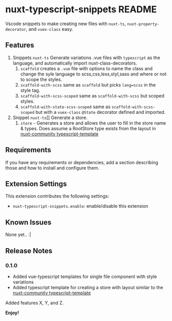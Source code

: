 # nuxt-typescript-snippets README

Vscode snippets to make creating new files with `nuxt-ts`, `nuxt-property-decorator`, and `vuex-class` easy.

## Features

1. Snippets `nuxt-ts`  Generate variations .vue files with `typescript` as the language, and automatically import nuxt-class-decorators.
   1. `scaffold` creates a `.vue` file with options to name the class and change the syle language to scss,css,less,styl,sass and where or not to scope the styles.
   2. `scaffold-with-scss` same as `scaffold` but picks `lang=scss` in the style tag.
   3. `scaffold-with-scss-scoped` same as `scaffold-with-scss` but scoped styles.
   4. `scaffold-with-state-scss-scoped` same as `scaffold-with-scss-scoped` but with a `vuex-class` `@State` decorator defined and imported.
2. Snippet `nuxt-ts`[] Generate a store.
   1. `store` - Generates a store and allows the user to fill in the store name & types. Does assume a RootStore type exists from the layout in [nuxt-community typescript-template](https://github.com/nuxt-community/typescript-template)

## Requirements

If you have any requirements or dependencies, add a section describing those and how to install and configure them.

## Extension Settings

This extension contributes the following settings:

* `nuxt-typescript-snippets.enable`: enable/disable this extension

## Known Issues
None yet.. :|

## Release Notes

### 0.1.0
- Added vue-typescript templates for single file component with style variations
- Added typescript template for creating a store with layout similar to the [nuxt-community typescript-template](https://github.com/nuxt-community/typescript-template)

Added features X, Y, and Z.

**Enjoy!**
